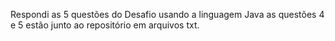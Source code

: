 Respondi as 5 questões do Desafio usando a linguagem Java as questões 4 e 5 estão junto ao repositório em arquivos txt.

